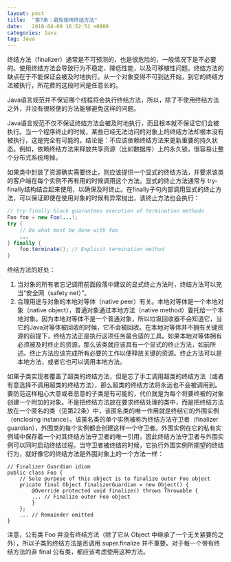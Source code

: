 ```yaml
---
layout: post
title:  "第7条：避免使用终结方法"
date:   2018-04-09 16:52:51 +0800
categories: Java
tag: Java
---
```



终结方法（finalizer）通常是不可预测的，也是很危险的，一般情况下是不必要的。使用终结方法会导致行为不稳定、降低性能，以及可移植性问题。终结方法的缺点在于不能保证会被及时地执行。从一个对象变得不可到达开始，到它的终结方法被执行，所花费的这段时间是任意长的。

Java语言规范并不保证哪个线程将会执行终结方法，所以，除了不使用终结方法之外，并没有很轻便的方法能够避免这样的问题。

Java语言规范不仅不保证终结方法会被及时地执行，而且根本就不保证它们会被执行。当一个程序终止的时候，某些已经无法访问的对象上的终结方法却根本没有被执行，这是完全有可能的。结论是：不应该依赖终结方法来更新重要的持久状态。例如，依赖终结方法来释放共享资源（比如数据库）上的永久锁，很容易让整个分布式系统垮掉。

如果类中封装了资源确实需要终止，则应该提供一个显式的终结方法，并要求该类的客户端在每个实例不再有用的时候调用这个方法。显式的终止方法通常与 try-finally结构结合起来使用，以确保及时终止。在finally子句内部调用显式的终止方法，可以保证即使在使用对象的时候有异常抛出，该终止方法也会执行：
```java
// try-finally block guarantees execution of termination methods
Foo foo = new Foo(...);
try {
    // Do what must be done with foo
    ...
} finally {
    foo.terminate(); // Explicit termination method
}
```

终结方法的好处：
1. 当对象的所有者忘记调用前面段落中建议的显式终止方法时，终结方法可以充当“安全网（safety net）”。
2. 合理用途与对象的本地对等体（native peer）有关。本地对等体是一个本地对象（native object），普通对象通过本地方法（native method）委托给一个本地对象。因为本地对等体不是一个普通对象，所以垃圾回收器不会知道它，当它的Java对等体被回收的时候，它不会被回收。在本地对等体并不拥有关键资源的前提下，终结方法正是执行这项任务最合适的工具。如果本地对等体拥有必须被及时终止的资源，那么该类就应该具有一个显式的终止方法，如前所述。终止方法应该完成所有必要的工作以便释放关键的资源。终止方法可以是本地方法，或者它也可以调用本地方法。

如果子类实现者覆盖了超类的终结方法，但是忘了手工调用超类的终结方法（或者有意选择不调用超类的终结方法），那么超类的终结方法将永远也不会被调用到。要防范这样粗心大意或者恶意的子类是有可能的，代价就是为每个将要终被的对象创建一个附加的对象。不是把终结方法放在要求终结处理的类中，而是把终结方法放在一个匿名的类（见第22条）中，该匿名类的唯一作用就是终结它的外围实例（enclosing instance）。该匿名类的单个实例被称为终结方法守卫者（finalizer guardian），外围类的每个实例都会创建这样一个守卫者。外围实例在它的私有实例域中保存着一个对其终结方法守卫者的唯一引用，因此终结方法守卫者与外围实例可以同时启动终结过程。当守卫者被终结的时候，它执行外围实例所期望的终结行为，就好像它的终结方法是外围对象上的一个方法一样：
```
// Finalizer Guardian idiom
public class Foo {
    // Sole purpose of this object is to finalize outer Foo object
    pricate final Object finalizerGuardian = new Object() {
        @Override protected void finalize() throws Throwable {
        ... // Finalize outer Foo object
        }
    };
    ... // Remainder omitted
}
```
注意，公有类 Foo 并没有终结方法（除了它从 Object 中继承了一个无关紧要的之外），所以子类的终结方法是否调用 super.finalize 并不重要。对于每一个带有终结方法的非 final 公有类，都应该考虑使用这种方法。